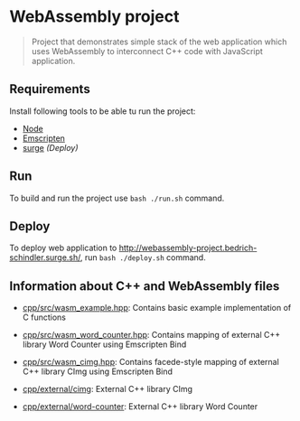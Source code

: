 # WebAssembly project

> Project that demonstrates simple stack of the web application which uses WebAssembly to interconnect C++ code with JavaScript application.

## Requirements

Install following tools to be able tu run the project:

* [Node](https://nodejs.org/en/download/)
* [Emscripten](https://emscripten.org/docs/getting_started/downloads.html)
* [surge](https://surge.sh/help/getting-started-with-surge) _(Deploy)_

## Run

To build and run the project use `bash ./run.sh` command.

## Deploy

To deploy web application to http://webassembly-project.bedrich-schindler.surge.sh/, run `bash ./deploy.sh` command.

## Information about C++ and WebAssembly files

* [cpp/src/wasm_example.hpp](cpp/src/wasm_example.hpp): Contains basic example implementation of C functions
* [cpp/src/wasm_word_counter.hpp](cpp/src/wasm_word_counter.hpp): Contains mapping of external C++ library Word Counter using Emscripten Bind
* [cpp/src/wasm_cimg.hpp](cpp/src/wasm_cimg.hpp): Contains facede-style mapping of external C++ library CImg using Emscripten Bind


* [cpp/external/cimg](cpp/external/cimg): External C++ library CImg
* [cpp/external/word-counter](cpp/external/word-counter): External C++ library Word Counter